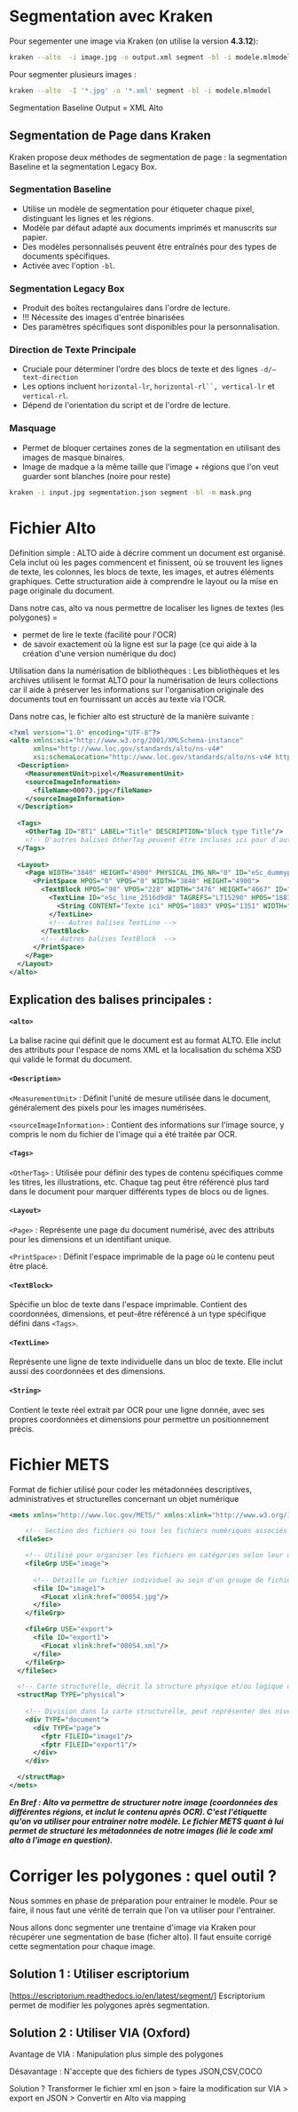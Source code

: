 # Segmentation avec Kraken 

Pour segementer une image via Kraken (on utilise la version **4.3.12**): 

``` bash
kraken --alto  -i image.jpg -o output.xml segment -bl -i modele.mlmodel
```

Pour segmenter plusieurs images :

``` bash
kraken --alto  -I '*.jpg' -o '*.xml' segment -bl -i modele.mlmodel
```

Segmentation Baseline 
Output = XML Alto 


## Segmentation de Page dans Kraken

Kraken propose deux méthodes de segmentation de page : la segmentation Baseline et la segmentation Legacy Box.

### Segmentation Baseline
* Utilise un modèle de segmentation pour étiqueter chaque pixel, distinguant les lignes et les régions.
* Modèle par défaut adapté aux documents imprimés et manuscrits sur papier.
* Des modèles personnalisés peuvent être entraînés pour des types de documents spécifiques.
* Activée avec l'option `-bl`.

### Segmentation Legacy Box
* Produit des boîtes rectangulaires dans l'ordre de lecture.
* !!! Nécessite des images d'entrée binarisées
* Des paramètres spécifiques sont disponibles pour la personnalisation.

### Direction de Texte Principale
* Cruciale pour déterminer l'ordre des blocs de texte et des lignes `-d/–text-direction`
* Les options incluent `horizontal-lr`, `horizontal-rl``, vertical-lr` et `vertical-rl`.
* Dépend de l'orientation du script et de l'ordre de lecture.

### Masquage
* Permet de bloquer certaines zones de la segmentation en utilisant des images de masque binaires.
* Image de madque a la même taille que l'image + régions que l'on veut guarder sont blanches (noire pour reste)
```bash
kraken -i input.jpg segmentation.json segment -bl -m mask.png
```


# Fichier Alto 

Définition simple : ALTO aide à décrire comment un document est organisé. Cela inclut où les pages commencent et finissent, où se trouvent les lignes de texte, les colonnes, les blocs de texte, les images, et autres éléments graphiques. Cette structuration aide à comprendre le layout ou la mise en page originale du document.

Dans notre cas, alto va nous permettre de localiser les lignes de textes (les polygones) = 
- permet de lire le texte (facilité pour l'OCR)
- de savoir exactement où la ligne est sur la page (ce qui aide à la création d'une version numérique du doc)

Utilisation dans la numérisation de bibliothèques : Les bibliothèques et les archives utilisent le format ALTO pour la numérisation de leurs collections car il aide à préserver les informations sur l'organisation originale des documents tout en fournissant un accès au texte via l'OCR.

Dans notre cas, le fichier alto est structuré de la manière suivante : 

```xml
<?xml version="1.0" encoding="UTF-8"?>
<alto xmlns:xsi="http://www.w3.org/2001/XMLSchema-instance"
      xmlns="http://www.loc.gov/standards/alto/ns-v4#"
      xsi:schemaLocation="http://www.loc.gov/standards/alto/ns-v4# http://www.loc.gov/standards/alto/v4/alto-4-2.xsd">
  <Description>
    <MeasurementUnit>pixel</MeasurementUnit>
    <sourceImageInformation>
      <fileName>00073.jpg</fileName>
    </sourceImageInformation>
  </Description>
  
  <Tags>
    <OtherTag ID="BT1" LABEL="Title" DESCRIPTION="block type Title"/>
    <!-- D'autres balises OtherTag peuvent être incluses ici pour d'autres types de contenu -->
  </Tags>
  
  <Layout>
    <Page WIDTH="3840" HEIGHT="4900" PHYSICAL_IMG_NR="0" ID="eSc_dummypage_">
      <PrintSpace HPOS="0" VPOS="0" WIDTH="3840" HEIGHT="4900">
        <TextBlock HPOS="98" VPOS="228" WIDTH="3476" HEIGHT="4667" ID="eSc_textblock_de2d64cc" TAGREFS="BT1">
          <TextLine ID="eSc_line_2516d9d8" TAGREFS="LT15290" HPOS="1883" VPOS="1351" WIDTH="171" HEIGHT="359">
            <String CONTENT="Texte ici" HPOS="1883" VPOS="1351" WIDTH="171" HEIGHT="359"/>
          </TextLine>
          <!-- Autres balises TextLine -->
        </TextBlock>
        <!-- Autres balises TextBlock  -->
      </PrintSpace>
    </Page>
  </Layout>
</alto>

```

## Explication des balises principales :

#### `<alto>` 
La balise racine qui définit que le document est au format ALTO. Elle inclut des attributs pour l'espace de noms XML et la localisation du schéma XSD qui valide le format du document.

#### `<Description>`

`<MeasurementUnit>` : Définit l'unité de mesure utilisée dans le document, généralement des pixels pour les images numérisées.

`<sourceImageInformation>` : Contient des informations sur l'image source, y compris le nom du fichier de l'image qui a été traitée par OCR.

#### `<Tags>`

`<OtherTag>` : Utilisée pour définir des types de contenu spécifiques comme les titres, les illustrations, etc. Chaque tag peut être référencé plus tard dans le document pour marquer différents types de blocs ou de lignes.

#### `<Layout>`

`<Page>` : Représente une page du document numérisé, avec des attributs pour les dimensions et un identifiant unique.

`<PrintSpace>` : Définit l'espace imprimable de la page où le contenu peut être placé.

#### `<TextBlock>`

Spécifie un bloc de texte dans l'espace imprimable. Contient des coordonnées, dimensions, et peut-être référencé à un type spécifique défini dans `<Tags>`.

#### `<TextLine>`
Représente une ligne de texte individuelle dans un bloc de texte. Elle inclut aussi des coordonnées et des dimensions.

#### `<String>`
Contient le texte réel extrait par OCR pour une ligne donnée, avec ses propres coordonnées et dimensions pour permettre un positionnement précis.

# Fichier METS

Format de fichier utilisé pour coder les métadonnées descriptives, administratives et structurelles concernant un objet numérique

```xml
<mets xmlns="http://www.loc.gov/METS/" xmlns:xlink="http://www.w3.org/1999/xlink">

    <!-- Section des fichiers où tous les fichiers numériques associés à l'objet sont listés. -->
  <fileSec>

    <!-- Utilisé pour organiser les fichiers en catégories selon leur usage -->
    <fileGrp USE="image">
        
      <!-- Détaille un fichier individuel au sein d'un groupe de fichiers. -->
      <file ID="image1">
        <FLocat xlink:href="00054.jpg"/>
      </file>
    </fileGrp>

    <fileGrp USE="export">
      <file ID="export1">
        <FLocat xlink:href="00054.xml"/>
      </file>
    </fileGrp>
  </fileSec>

  <!-- Carte structurelle, décrit la structure physique et/ou logique de l'objet numérique.-->
  <structMap TYPE="physical">
  
    <!-- Division dans la carte structurelle, peut représenter des niveaux de structure comme un document, une page, un chapitre -->
    <div TYPE="document">
      <div TYPE="page">
        <fptr FILEID="image1"/>
        <fptr FILEID="export1"/>
      </div>
    </div>

  </structMap>
</mets>
```

***En Bref : Alto va permettre de structurer notre image (coordonnées des différentes régions, et inclut le contenu après OCR). C'est l'étiquette qu'on va utiliser pour entrainer notre modèle. Le fichier METS quant à lui permet de structuré les métadonnées de notre images (lié le code xml alto à l'image en question).***

# Corriger les polygones : quel outil ? 

Nous sommes en phase de préparation pour entrainer le modèle. Pour se faire, il nous faut une vérité de terrain que l'on va utiliser pour l'entrainer. 

Nous allons donc segmenter une trentaine d'image via Kraken pour récupérer une segmentation de base (ficher alto). Il faut ensuite corrigé cette segmentation pour chaque image. 

## Solution 1 : Utiliser escriptorium 

[https://escriptorium.readthedocs.io/en/latest/segment/]
Escriptorium permet de modifier les polygones après segmentation. 

## Solution 2 : Utiliser VIA (Oxford)

Avantage de VIA : Manipulation plus simple des polygones 

Désavantage : N'accepte que des fichiers de types JSON,CSV,COCO

Solution ? Transformer le fichier xml en json > faire la modification sur VIA > export en JSON > Convertir en Alto via mapping 